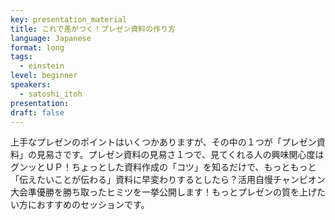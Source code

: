 ```yaml
---
key: presentation_material
title: これで差がつく！プレゼン資料の作り方
language: Japanese
format: long
tags:
  - einstein
level: beginner
speakers:
  - satoshi_itoh
presentation: 
draft: false
---
```

上手なプレゼンのポイントはいくつかありますが、その中の１つが「プレゼン資料」の見易さです。プレゼン資料の見易さ１つで、見てくれる人の興味関心度はグンッとＵＰ！ちょっとした資料作成の「コツ」を知るだけで、もっともっと「伝えたいことが伝わる」資料に早変わりするとしたら？活用自慢チャンピオン大会準優勝を勝ち取ったヒミツを一挙公開します！もっとプレゼンの質を上げたい方におすすめのセッションです。